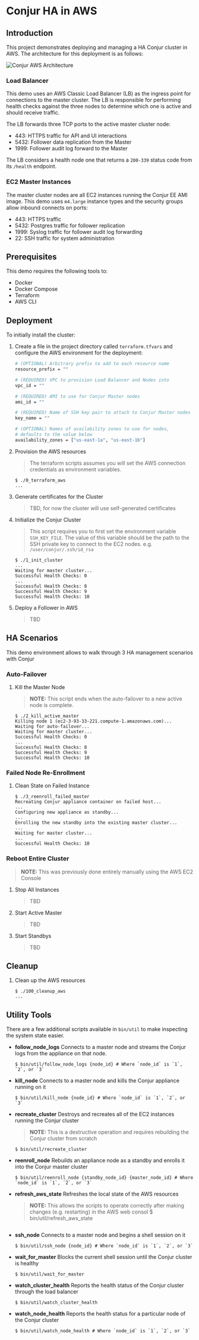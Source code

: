 # Conjur HA in AWS

## Introduction
This project demonstrates deploying and managing a HA Conjur cluster in AWS.
The architecture for this deployment is as follows:

![Conjur AWS Architecture](images/Conjur-HA.png)

### Load Balancer

This demo uses an AWS Classic Load Balancer (LB) as the ingress point for
connections to the master cluster. The LB is responsible for performing
health checks against the three nodes to determine which one is active
and should receive traffic.

The LB forwards three TCP ports to the active master cluster node:

- 443: HTTPS traffic for API and UI interactions
- 5432: Follower data replication from the Master
- 1999: Follower audit log forward to the Master

The LB considers a health node one that returns a `200-339` status code
from its `/health` endpoint.

### EC2 Master Instances

The master cluster nodes are all EC2 instances running the Conjur EE
AMI image. This demo uses `m4.large` instance types and the security groups
allow inbound connects on ports:

- 443: HTTPS traffic
- 5432: Postgres traffic for follower replication
- 1999: Syslog traffic for follower audit log forwarding
- 22: SSH traffic for system administration

## Prerequisites

This demo requires the following tools to:

- Docker
- Docker Compose
- Terraform
- AWS CLI

## Deployment

To initially install the cluster:

1. Create a file in the project directory called `terraform.tfvars` and
   configure the AWS environment for the deployment:
    ```sh
    # (OPTIONAL) Arbitrary prefix to add to each resource name
    resource_prefix = ""

    # (REQUIRED) VPC to provision Load Balancer and Nodes into
    vpc_id = ""

    # (REQUIRED) AMI to use for Conjur Master nodes
    ami_id = ""

    # (REQUIRED) Name of SSH key pair to attach to Conjur Master nodes
    key_name = ""

    # (OPTIONAL) Names of availability zones to use for nodes, 
    # defaults to the value below
    availability_zones = ["us-east-1a", "us-east-1b"]
    ```

2. Provision the AWS resources
    > The terraform scripts assumes you will set the AWS connection credentials as
    > environment variables.
    ```sh-session
    $ ./0_terraform_aws
    ...
    ```

2. Generate certificates for the Cluster
    > TBD, for now the cluster will use self-generated certificates

3. Initialize the Conjur Cluster
    > This script requires you to first set the environment variable `SSH_KEY_FILE`.
    > The value of this variable should be the path to the SSH private key to connect
    > to the EC2 nodes. e.g. `/user/conjur/.ssh/id_rsa`
    ```sh-session
    $ ./1_init_cluster
    ...
    Waiting for master cluster...
    Successful Health Checks: 0
    ...
    Successful Health Checks: 8
    Successful Health Checks: 9
    Successful Health Checks: 10
    ```

4. Deploy a Follower in AWS
    > TBD


## HA Scenarios

This demo environment allows to walk through 3 HA management scenarios with Conjur

### Auto-Failover

1. Kill the Master Node
    > **NOTE:** This script ends when the auto-failover to a new active node is complete.
    ```sh-session
    $ ./2_kill_active_master
    Killing node 1 (ec2-3-93-33-221.compute-1.amazonaws.com)...
    Waiting for auto-failover...
    Waiting for master cluster...
    Successful Health Checks: 0
    ...
    Successful Health Checks: 8
    Successful Health Checks: 9
    Successful Health Checks: 10
    ```

### Failed Node Re-Enrollment

1. Clean State on Failed Instance
   ```sh-session
   $ ./3_reenroll_failed_master
   Recreating Conjur appliance container on failed host...
   ...
   Configuring new appliance as standby...
   ...
   Enrolling the new standby into the existing master cluster...
   ...
   Waiting for master cluster...
   ...
   Successful Health Checks: 10
   ```

### Reboot Entire Cluster

> **NOTE:** This was previously done entirely manually using the AWS EC2 Console

1. Stop All Instances
    > TBD

2. Start Active Master
    > TBD

3. Start Standbys
    > TBD

## Cleanup

1. Clean up the AWS resources
    ```sh-session
    $ ./100_cleanup_aws
    ...
    ```

## Utility Tools

There are a few additional scripts available in `bin/util` to make inspecting
the system state easier.

- **follow_node_logs**
    Connects to a master node and streams the Conjur logs from the appliance on that node.
    ```sh-session
    $ bin/util/follow_node_logs {node_id} # Where `node_id` is `1`, `2`, or `3`
    ```

- **kill_node**
    Connects to a master node and kills the Conjur appliance running on it
    ```sh-session
    $ bin/util/kill_node {node_id} # Where `node_id` is `1`, `2`, or `3`
    ```

- **recreate_cluster**
    Destroys and recreates all of the EC2 instances running the Conjur cluster
    > **NOTE:** This is a destructive operation and requires rebuilding the Conjur cluster from scratch
    ```sh-session
    $ bin/util/recreate_cluster
    ```

- **reenroll_node**
    Rebuilds an appliance node as a standby and enrolls it into the Conjur master cluster
    ```sh-session
    $ bin/util/reenroll_node {standby_node_id} {master_node_id} # Where `node_id` is `1`, `2`, or `3`
    ```

- **refresh_aws_state**
    Refreshes the local state of the AWS resources
    > **NOTE:** This allows the scripts to operate correctly after making changes (e.g. restarting)
    > in the AWS web consol
    $ bin/util/refresh_aws_state
    ```

- **ssh_node**
    Connects to a master node and begins a shell session on it
    ```sh-session
    $ bin/util/ssh_node {node_id} # Where `node_id` is `1`, `2`, or `3`
    ```

- **wait_for_master**
    Blocks the current shell session until the Conjur cluster is healthy
    ```sh-session
    $ bin/util/wait_for_master
    ```
- **watch_cluster_health**
    Reports the health status of the Conjur cluster through the load balancer
    ```sh-session
    $ bin/util/watch_cluster_health
    ```
- **watch_node_health**
    Reports the health status for a particular node of the Conjur cluster
    ```sh-session
    $ bin/util/watch_node_health # Where `node_id` is `1`, `2`, or `3`
    ```
